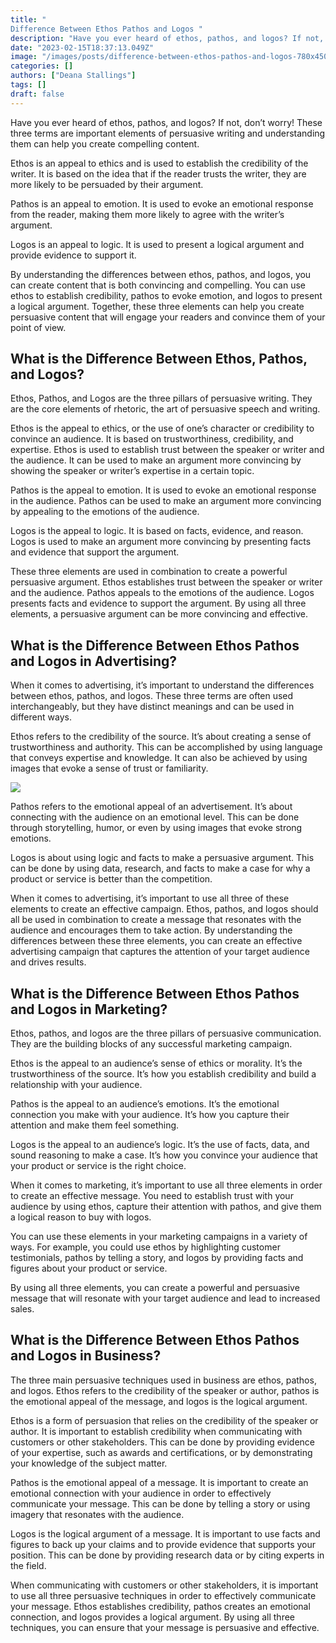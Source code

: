 ```yaml
---
title: "
Difference Between Ethos Pathos and Logos "
description: "Have you ever heard of ethos, pathos, and logos? If not, don’t worry! These three terms are important elements of persuasive writing and understanding"
date: "2023-02-15T18:37:13.049Z"
image: "/images/posts/difference-between-ethos-pathos-and-logos-780x450.jpg"
categories: []
authors: ["Deana Stallings"]
tags: []
draft: false
---
```


Have you ever heard of ethos, pathos, and logos? If not, don’t worry! These three terms are important elements of persuasive writing and understanding them can help you create compelling content.

Ethos is an appeal to ethics and is used to establish the credibility of the writer. It is based on the idea that if the reader trusts the writer, they are more likely to be persuaded by their argument.

Pathos is an appeal to emotion. It is used to evoke an emotional response from the reader, making them more likely to agree with the writer’s argument.

Logos is an appeal to logic. It is used to present a logical argument and provide evidence to support it.

By understanding the differences between ethos, pathos, and logos, you can create content that is both convincing and compelling. You can use ethos to establish credibility, pathos to evoke emotion, and logos to present a logical argument. Together, these three elements can help you create persuasive content that will engage your readers and convince them of your point of view.

## What is the Difference Between Ethos, Pathos, and Logos?

Ethos, Pathos, and Logos are the three pillars of persuasive writing. They are the core elements of rhetoric, the art of persuasive speech and writing.

Ethos is the appeal to ethics, or the use of one’s character or credibility to convince an audience. It is based on trustworthiness, credibility, and expertise. Ethos is used to establish trust between the speaker or writer and the audience. It can be used to make an argument more convincing by showing the speaker or writer’s expertise in a certain topic.

Pathos is the appeal to emotion. It is used to evoke an emotional response in the audience. Pathos can be used to make an argument more convincing by appealing to the emotions of the audience.

Logos is the appeal to logic. It is based on facts, evidence, and reason. Logos is used to make an argument more convincing by presenting facts and evidence that support the argument.

These three elements are used in combination to create a powerful persuasive argument. Ethos establishes trust between the speaker or writer and the audience. Pathos appeals to the emotions of the audience. Logos presents facts and evidence to support the argument. By using all three elements, a persuasive argument can be more convincing and effective.

## What is the Difference Between Ethos Pathos and Logos in Advertising?

When it comes to advertising, it’s important to understand the differences between ethos, pathos, and logos. These three terms are often used interchangeably, but they have distinct meanings and can be used in different ways.

Ethos refers to the credibility of the source. It’s about creating a sense of trustworthiness and authority. This can be accomplished by using language that conveys expertise and knowledge. It can also be achieved by using images that evoke a sense of trust or familiarity.

![](https://www.pdhre.org/wp-content/uploads/2023/02/difference-between-ethos-pathos-and-logos-in-advertising.jpg)

Pathos refers to the emotional appeal of an advertisement. It’s about connecting with the audience on an emotional level. This can be done through storytelling, humor, or even by using images that evoke strong emotions.

Logos is about using logic and facts to make a persuasive argument. This can be done by using data, research, and facts to make a case for why a product or service is better than the competition.

When it comes to advertising, it’s important to use all three of these elements to create an effective campaign. Ethos, pathos, and logos should all be used in combination to create a message that resonates with the audience and encourages them to take action. By understanding the differences between these three elements, you can create an effective advertising campaign that captures the attention of your target audience and drives results.

## What is the Difference Between Ethos Pathos and Logos in Marketing?

Ethos, pathos, and logos are the three pillars of persuasive communication. They are the building blocks of any successful marketing campaign.

Ethos is the appeal to an audience’s sense of ethics or morality. It’s the trustworthiness of the source. It’s how you establish credibility and build a relationship with your audience.

Pathos is the appeal to an audience’s emotions. It’s the emotional connection you make with your audience. It’s how you capture their attention and make them feel something.

Logos is the appeal to an audience’s logic. It’s the use of facts, data, and sound reasoning to make a case. It’s how you convince your audience that your product or service is the right choice.

When it comes to marketing, it’s important to use all three elements in order to create an effective message. You need to establish trust with your audience by using ethos, capture their attention with pathos, and give them a logical reason to buy with logos.

You can use these elements in your marketing campaigns in a variety of ways. For example, you could use ethos by highlighting customer testimonials, pathos by telling a story, and logos by providing facts and figures about your product or service.

By using all three elements, you can create a powerful and persuasive message that will resonate with your target audience and lead to increased sales.

## What is the Difference Between Ethos Pathos and Logos in Business?

The three main persuasive techniques used in business are ethos, pathos, and logos. Ethos refers to the credibility of the speaker or author, pathos is the emotional appeal of the message, and logos is the logical argument.

Ethos is a form of persuasion that relies on the credibility of the speaker or author. It is important to establish credibility when communicating with customers or other stakeholders. This can be done by providing evidence of your expertise, such as awards and certifications, or by demonstrating your knowledge of the subject matter.

Pathos is the emotional appeal of a message. It is important to create an emotional connection with your audience in order to effectively communicate your message. This can be done by telling a story or using imagery that resonates with the audience.

Logos is the logical argument of a message. It is important to use facts and figures to back up your claims and to provide evidence that supports your position. This can be done by providing research data or by citing experts in the field.

When communicating with customers or other stakeholders, it is important to use all three persuasive techniques in order to effectively communicate your message. Ethos establishes credibility, pathos creates an emotional connection, and logos provides a logical argument. By using all three techniques, you can ensure that your message is persuasive and effective.
